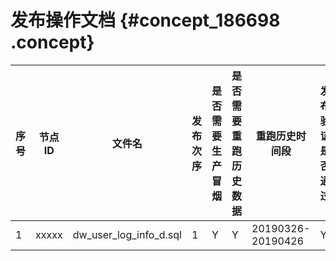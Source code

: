 # 发布操作文档 {#concept_186698 .concept}

|序号|节点ID|文件名|发布次序|是否需要生产冒烟|是否需要重跑历史数据|重跑历史时间段|发布验证是否通过|
|--|----|---|----|--------|----------|-------|--------|
|1|xxxxx|dw\_user\_log\_info\_d.sql|1|Y|Y|20190326-20190426|Y|

